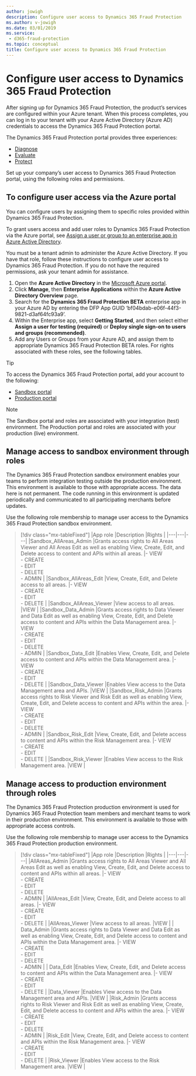 ```yaml
---
author: jowigh
description: Configure user access to Dynamics 365 Fraud Protection
ms.author: v-jowigh
ms.date: 03/01/2019
ms.service:
 - d365-fraud-protection
ms.topic: conceptual
title: Configure user access to Dynamics 365 Fraud Protection
---
```



# Configure user access to Dynamics 365 Fraud Protection

After signing up for Dynamics 365 Fraud Protection, the product’s services are configured within your Azure tenant. When this process completes, you can log in to your tenant with your Azure Active Directory (Azure AD) credentials to access the Dynamics 365 Fraud Protection portal.

The Dynamics 365 Fraud Protection portal provides three experiences:

- [Diagnose](diagnose-experience.md)
- [Evaluate](evaluate-experience.md)
- [Protect](protect-experience.md)

Set up your company’s user access to Dynamics 365 Fraud Protection portal, using the following roles and permissions.

## To configure user access via the Azure portal

You can configure users by assigning them to specific roles provided within Dynamics 365 Fraud Protection.

To grant users access and add user roles to Dynamics 365 Fraud Protection via the Azure portal, see [Assign a user or group to an enterprise app in Azure Active Directory](https://docs.microsoft.com/azure/active-directory/manage-apps/assign-user-or-group-access-portal).

You must be a tenant admin to administer the Azure Active Directory. If you have that role, follow these instructions to configure user access to Dynamics 365 Fraud Protection. If you do not have the required permissions, ask your tenant admin for assistance.

1.	Open the **Azure Active Directory** in the [Microsoft Azure portal](https://portal.azure.com/#home).
1.	Click **Manage**, then **Enterprise Applications** within the **Azure Active Directory Overview** page.
1.	Search for the **Dynamics 365 Fraud Protection BETA** enterprise app in your Azure AD by entering the DFP App GUID ‘bf04bdab-e06f-44f3-9821-d3af64fc93a9’.
1.	Within the Enterprise app, select **Getting Started**, and then select either **Assign a user for testing (required)** or **Deploy single sign-on to users and groups (recommended)**.
1.	Add any Users or Groups from your Azure AD, and assign them to appropriate Dynamics 365 Fraud Protection BETA roles. For rights associated with these roles, see the following tables.

> [!TIP]
> To access the Dynamics 365 Fraud Protection portal, add your account to the following:

- [Sandbox portal](https://dfp.microsoft-int.com/)
- [Production portal](https://dfp.microsoft.com/)

> [!NOTE]
> The Sandbox portal and roles are associated with your integration (test) environment. The Production portal and roles are associated with your production (live) environment.

## Manage access to sandbox environment through roles

The Dynamics 365 Fraud Protection sandbox environment enables your teams to perform integration testing outside the production environment. This environment is available to those with appropriate access. The data here is not permanent. The code running in this environment is updated periodically and communicated to all participating merchants before updates.

Use the following role membership to manage user access to the Dynamics 365 Fraud Protection sandbox environment.

> [!div class="mx-tableFixed"]
> |App role   |Description   |Rights   |
> |---|---|---|
> |Sandbox_AllAreas_Admin   |Grants access rights to All Areas Viewer and All Areas Edit as well as enabling View, Create, Edit, and Delete access to content and APIs within all areas.   |- VIEW<br/>- CREATE<br/>- EDIT<br/>- DELETE<br/>- ADMIN |
> |Sandbox_AllAreas_Edit   |View, Create, Edit, and Delete access to all areas.   |- VIEW<br/>- CREATE<br/>- EDIT<br/>- DELETE   |
> |Sandbox_AllAreas_Viewer   |View access to all areas.   |VIEW   |
> |Sandbox_Data_Admin   |Grants access rights to Data Viewer and Data Edit as well as enabling View, Create, Edit, and Delete access to content and APIs within the Data Management area.   |- VIEW<br/>- CREATE<br/>- EDIT<br/>- DELETE<br/>- ADMIN   |
> |Sandbox_Data_Edit   |Enables View, Create, Edit, and Delete access to content and APIs within the Data Management area.   |- VIEW<br/>- CREATE<br/>- EDIT<br/>- DELETE  |
> |Sandbox_Data_Viewer   |Enables View access to the Data Management area and APIs.   |VIEW   |
> |Sandbox_Risk_Admin   |Grants access rights to Risk Viewer and Risk Edit as well as enabling View, Create, Edit, and Delete access to content and APIs within the <Risk> area.   |- VIEW<br/>- CREATE<br/>- EDIT<br/>- DELETE<br/>- ADMIN   |
> |Sandbox_Risk_Edit   |View, Create, Edit, and Delete access to content and APIs within the Risk Management area.   |- VIEW<br/>- CREATE<br/>- EDIT<br/>- DELETE   |
> |Sandbox_Risk_Viewer   |Enables View access to the Risk Management area.   |VIEW   |

## Manage access to production environment through roles

The Dynamics 365 Fraud Protection production environment is used for Dynamics 365 Fraud Protection team members and merchant teams to work in their production environment. This environment is available to those with appropriate access controls.

Use the following role membership to manage user access to the Dynamics 365 Fraud Protection production environment.

> [!div class="mx-tableFixed"]
> |App role   |Description   |Rights   |
> |---|---|---|
> |AllAreas_Admin   |Grants access rights to All Areas Viewer and All Areas Edit as well as enabling View, Create, Edit, and Delete access to content and APIs within all areas.   |- VIEW<br/>- CREATE<br/>- EDIT<br/>- DELETE<br/>- ADMIN  |
> |AllAreas_Edit   |View, Create, Edit, and Delete access to all areas.   |- VIEW<br/>- CREATE<br/>- EDIT<br/>- DELETE   |
> |AllAreas_Viewer   |View access to all areas.   |VIEW   |
> | Data_Admin   |Grants access rights to Data Viewer and Data Edit as well as enabling View, Create, Edit, and Delete access to content and APIs within the Data Management area.   |- VIEW<br/>- CREATE<br/>- EDIT<br/>- DELETE<br/>- ADMIN   |
> | Data_Edit   |Enables View, Create, Edit, and Delete access to content and APIs within the Data Management area.   |- VIEW<br/>- CREATE<br/>- EDIT<br/>- DELETE   |
> |Data_Viewer   |Enables View access to the Data Management area and APIs.   |VIEW   |
> |Risk_Admin   |Grants access rights to Risk Viewer and Risk Edit as well as enabling View, Create, Edit, and Delete access to content and APIs within the <Risk> area.   |- VIEW<br/>- CREATE<br/>- EDIT<br/>- DELETE<br/>- ADMIN   |
> |Risk_Edit   |View, Create, Edit, and Delete access to content and APIs within the Risk Management area.   |- VIEW<br/>- CREATE<br/>- EDIT<br/>- DELETE   |
> |Risk_Viewer   |Enables View access to the Risk Management area.   |VIEW   |

